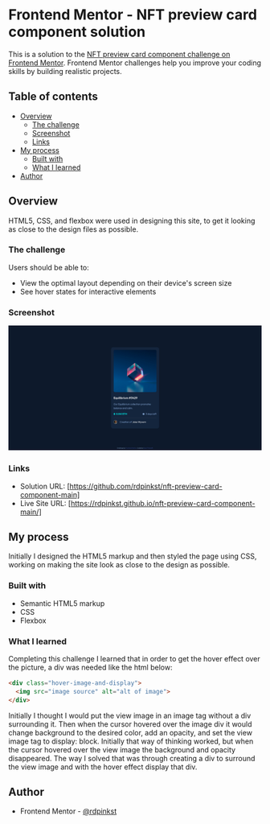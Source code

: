 # Frontend Mentor - NFT preview card component solution

This is a solution to the [NFT preview card component challenge on Frontend Mentor](https://www.frontendmentor.io/challenges/nft-preview-card-component-SbdUL_w0U). Frontend Mentor challenges help you improve your coding skills by building realistic projects. 

## Table of contents

- [Overview](#overview)
  - [The challenge](#the-challenge)
  - [Screenshot](#screenshot)
  - [Links](#links)
- [My process](#my-process)
  - [Built with](#built-with)
  - [What I learned](#what-i-learned)
- [Author](#author)


## Overview
HTML5, CSS, and flexbox were used in designing this site, to get it looking as close to the design files as possible.  

### The challenge

Users should be able to:

- View the optimal layout depending on their device's screen size
- See hover states for interactive elements

### Screenshot

![](./Screenshot%202023-02-19%20at%2010-06-39%20Frontend%20Mentor%20NFT%20preview%20card%20component.png)


### Links

- Solution URL: [https://github.com/rdpinkst/nft-preview-card-component-main]
- Live Site URL: [https://rdpinkst.github.io/nft-preview-card-component-main/]

## My process
Initially I designed the HTML5 markup and then styled the page using CSS, working on making the site look as close to the design as possible.  

### Built with

- Semantic HTML5 markup
- CSS
- Flexbox


### What I learned

Completing this challenge I learned that in order to get the hover effect over the picture, a div was needed like the html below:

```html
<div class="hover-image-and-display">
  <img src="image source" alt="alt of image">
</div>
```

Initially I thought I would put the view image in an image tag without a div surrounding it.  Then when the cursor hovered over the image div it would change background to the desired color, add an opacity, and set the view image tag to display: block.  Initially that way of thinking worked, but when the cursor hovered over the view image the background and opacity disappeared.  The way I solved that was through creating a div to surround the view image and with the hover effect display that div.


## Author

- Frontend Mentor - [@rdpinkst](https://www.frontendmentor.io/profile/rdpinkst)

